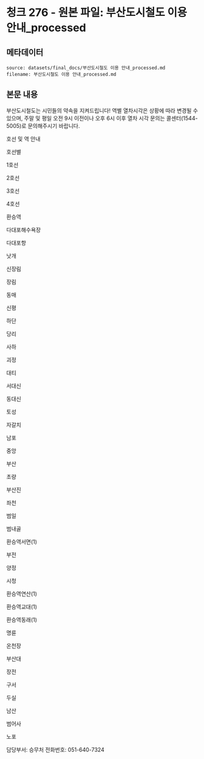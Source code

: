 # 청크 276 - 원본 파일: 부산도시철도 이용 안내_processed

## 메타데이터

```
source: datasets/final_docs/부산도시철도 이용 안내_processed.md
filename: 부산도시철도 이용 안내_processed.md
```

## 본문 내용

부산도시철도는 시민들의 약속을 지켜드립니다! 역별 열차시각은 상황에 따라 변경될 수 있으며, 주말 및 평일 오전 9시 이전이나 오후 6시 이후 열차 시각 문의는 콜센터(1544-5005)로 문의해주시기 바랍니다.

호선 및 역 안내

호선별

1호선

2호선

3호선

4호선

환승역

다대포해수욕장

다대포항

낫개

신장림

장림

동매

신평

하단

당리

사하

괴정

대티

서대신

동대신

토성

자갈치

남포

중앙

부산

초량

부산진

좌천

범일

범내골

환승역서면(1)

부전

양정

시청

환승역연산(1)

환승역교대(1)

환승역동래(1)

명륜

온천장

부산대

장전

구서

두실

남산

범어사

노포

담당부서: 승무처 전화번호: 051-640-7324